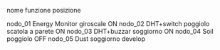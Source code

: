 nome		funzione	posizione

nodo_01		Energy Monitor	giroscale			ON
nodo_02		DHT+switch	poggiolo scatola a parete	ON
nodo_03		DHT+buzzar	soggiorno			ON
nodo_04		Soil		poggiolo			OFF
nodo_05		Dust		soggiorno			develop
